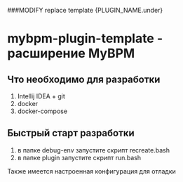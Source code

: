 ###MODIFY replace template {PLUGIN_NAME.under}
# mybpm-plugin-template - расширение MyBPM

## Что необходимо для разработки
1) Intellij IDEA + git
2) docker
3) docker-compose

## Быстрый старт разработки
1) в папке debug-env запустите скрипт recreate.bash
2) в папке plugin запустите скрипт run.bash

Также имеется настроенная конфигурация для отладки
